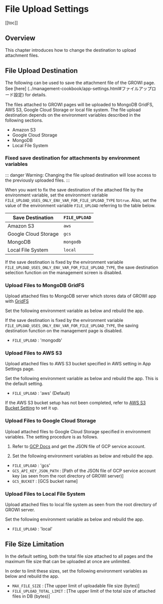 # File Upload Settings

[[toc]]

## Overview

This chapter introduces how to change the destination to upload attachment files.

## File Upload Destination

The following can be used to save the attachment file of the GROWI page. See [here] (../management-cookbook/app-settings.html#ファイルアップロード設定) for details.

The files attached to GROWI pages will be uploaded to MongoDB GridFS, AWS S3, Google Cloud Storage or local file system. The file upload destination depends on the environment variables described in the following sections.

- Amazon S3
- Google Cloud Storage
- MongoDB
- Local File System

### Fixed save destination for attachments by environment variables

::: danger
Warning: Changing the file upload destination will lose access to the previously uploaded files.
:::

When you want to fix the save destination of the attached file by the environment variable, set the environment variable `FILE_UPLOAD_USES_ONLY_ENV_VAR_FOR_FILE_UPLOAD_TYPE` to`true`. Also, set the value of the environment variable `FILE_UPLOAD` referring to the table below.

| Save Destination | `FILE_UPLOAD` |
| --- | --- |
| Amazon S3 | `aws` |
| Google Cloud Storage | `gcs` |
| MongoDB | `mongodb` |
| Local File System | `local` |

If the save destination is fixed by the environment variable `FILE_UPLOAD_USES_ONLY_ENV_VAR_FOR_FILE_UPLOAD_TYPE`, the save destination selection function on the management screen is disabled.


### Upload Files to MongoDB GridFS

Upload attached files to MongoDB server which stores data of GROWI app with [GridFS](https://docs.mongodb.com/manual/core/gridfs/)

Set the following environment variable as below and rebuild the app.

If the save destination is fixed by the environment variable `FILE_UPLOAD_USES_ONLY_ENV_VAR_FOR_FILE_UPLOAD_TYPE`, the saving destination function on the management page is disabled.

- `FILE_UPLOAD` : 'mongodb'

### Upload Files to AWS S3

Upload attached files to AWS S3 bucket specified in AWS setting in App Settings page.

Set the following environment variable as below and rebuild the app. This is the default setting.

- `FILE_UPLOAD` : 'aws' (Default)

If the AWS S3 bucket setup has not been completed, refer to [AWS S3 Bucket Setting](../management-cookbook/aws-s3-bucket-setting.md) to set it up.

### Upload Files to Google Cloud Storage

Upload attached files to Google Cloud Storage specified in environment variables. The setting procedure is as follows.

1. Refer to [GCP Docs](https://cloud.google.com/iam/docs/creating-managing-service-account-keys) and get the JSON file of GCP service account.

2. Set the following environment variables as below and rebuild the app.

- `FILE_UPLOAD` : 'gcs'
- `GCS_API_KEY_JSON_PATH` : [Path of the JSON file of GCP service account key (as seen from the root directory of GROWI server)]
- `GCS_BUCKET` : [GCS bucket name]

### Upload Files to Local File System

Upload attached files to local file system as seen from the root directory of GROWI server.

Set the following environment variable as below and rebuild the app.

- `FILE_UPLOAD` : 'local'

## File Size Limitation

In the default setting, both the total file size attached to all pages and the maximum file size that can be uploaded at once are unlimited.

In order to limit these sizes, set the following environment variables as below and rebuild the app.

- `MAX_FILE_SIZE` : [The upper limit of uploadable file size (bytes)]
- `FILE_UPLOAD_TOTAL_LIMIT` : [The upper limit of the total size of attached files in DB (bytes)]
